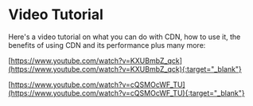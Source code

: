 # Video Tutorial

Here's a video tutorial on what you can do with CDN, how to use it, the benefits of using CDN and its performance plus many more: 

[https://www.youtube.com/watch?v=KXUBmbZ_qck](https://www.youtube.com/watch?v=KXUBmbZ_qck){:target="_blank"}

[https://www.youtube.com/watch?v=cQSMOcWF_TU](https://www.youtube.com/watch?v=cQSMOcWF_TU){:target="_blank"}
